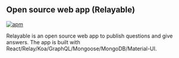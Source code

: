 ## Open source web app (Relayable)
[![apm](https://img.shields.io/badge/PRs-welcome-green.svg)](https://github.com/yottadev/relayable/pulls)

Relayable is an open source web app to publish questions and give answers. The app is built with React/Relay/Koa/GraphQL/Mongoose/MongoDB/Material-UI.
